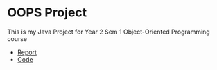 # OOPS Project

This is my Java Project for Year 2 Sem 1 Object-Oriented Programming course

- [Report](OOPS/oops%project.java)
- [Code](OOPS/Program.java)
